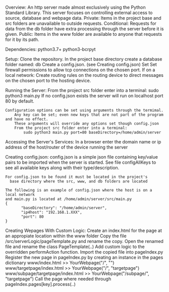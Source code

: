 Overview:
    An http server made almost exclusively using the Python Standard Library.
    This server focuses on controlling external access to source, database and webpage data.
        Private:     Items in the project base and src folders are unavailable to outside requests.
        Conditional: Requests for data from the db folder have extra processing through the server before it is given.
        Public:      Items in the www folder are available to anyone that requests for it by its path.

Dependencies: 
    python3.7+
    python3-bcrpyt

Setup:
    Clone the repository. 
    In the project base directory create a database folder named: db
    Create a config.json. (see Creating config.json)
    Set
    Set firewall permissions to allow tcp connections on the chosen port.
    If on a local network:
        Create routing rules on the routing device to direct messages
        on the chosen port to the hosting device.

Running the Server:
    From the project src folder enter into a terminal:
        sudo python3 main.py
    If no config.json exists the server will run on localhost port 80 by default.

    Configuration options can be set using arguments through the termimal.
        Any key can be set; even new keys that are not part of the program and have no effect.
        These arguments will override any options set though config.json
        From the project src folder enter into a terminal:
            sudo python3 main.py port=80 baseDirectory=/home/admin/server

Accessing the Server's Services:
    In a browser enter the domain name or ip address of the host/router of the device running the server

Creating config.json:
    config.json is a simple json file containing key/value pairs to be imported when the server is started.
    See file configAllKeys to see all available keys along with their type/description.
    
    For config.json to be found it must be located in the project's 
      base directory where the src, www, and db folders are located

    The following is an example of config.json where the host is on a local network
    and main.py is located at /home/admin/server/src/main.py
    {
           "baseDirectory": "/home/admin/server",
           "ip4host": "192.168.1.XXX",
           "port": 80
    }

Creating Wepages With Custom Logic:
    Create an index.html for the page at an appropiate location within the www folder
    Copy the file /src/serverLogic/pageTemplate.py and rename the copy.
    Open the renamed file and rename the class PageTemplate(..)
    Add custom logic to the overridden performAction function.
    Import the copied file into pageIndex.py
    Register the new page in pageIndex.py by creating an instance in the pages dictionary
        www/index.html                    >> YourWebpage("/", "") 
        www/targetpage/index.html         >> YourWebpage("/", "targetpage") 
        www/subpage/targetpage/index.html >> YourWebpage("/subpage/", "targetpage")
    Call the page where needed through pageIndex.pages[key].process(..)